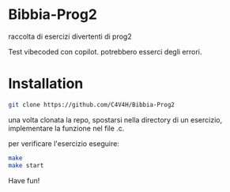 # Bibbia-Prog2
raccolta di esercizi divertenti di prog2

Test vibecoded con copilot. potrebbero esserci degli errori.

# Installation

```bash
git clone https://github.com/C4V4H/Bibbia-Prog2
```

una volta clonata la repo, spostarsi nella directory di un esercizio, implementare la funzione nel file .c.

per verificare l'esercizio eseguire:

```bash
make
make start

```

Have fun!
